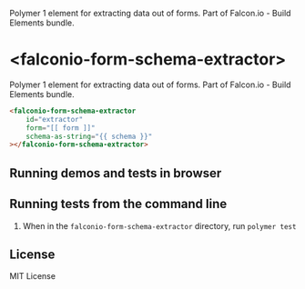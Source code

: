 Polymer 1 element for extracting data out of forms. Part of Falcon.io - Build Elements bundle.

# &lt;falconio-form-schema-extractor&gt;

Polymer 1 element for extracting data out of forms. Part of Falcon.io - Build Elements bundle.

```html
<falconio-form-schema-extractor
    id="extractor"
    form="[[ form ]]"
    schema-as-string="{{ schema }}"
></falconio-form-schema-extractor>
```
## Running demos and tests in browser




## Running tests from the command line

1. When in the `falconio-form-schema-extractor` directory, run `polymer test`



## License

MIT License